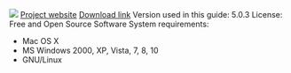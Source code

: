 ![](https://securityinabox.org/sites/securityinabox.org/files/media/tool/logo/tor-logo-hr.png)
[Project website](https://www.torproject.org/)
[Download link](https://www.torproject.org/projects/torbrowser.html.en#downloads)
Version used in this guide: 5.0.3
License: Free and Open Source Software
System requirements:
- Mac OS X 
- MS Windows 2000, XP, Vista, 7, 8, 10
- GNU/Linux

